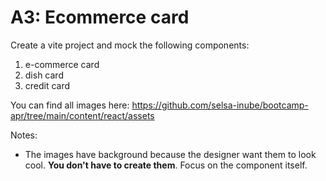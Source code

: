 # A3: Ecommerce card

Create a vite project and mock the following components:

1. e-commerce card
2. dish card
3. credit card

You can find all images here: https://github.com/selsa-inube/bootcamp-apr/tree/main/content/react/assets

Notes:

- The images have background because the designer want them to look cool. **You don't have to create them**. Focus on the component itself.

